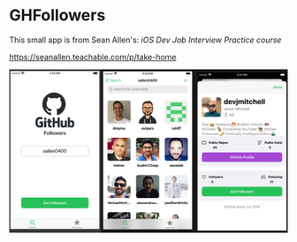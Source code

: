 # GHFollowers

This small app is from Sean Allen's:   *iOS Dev Job Interview Practice course*

https://seanallen.teachable.com/p/take-home

![](/images/ghfollowers-screenshots.png)